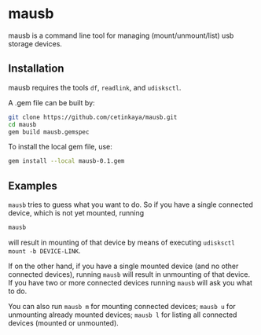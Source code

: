 # mausb
mausb is a command line tool for managing (mount/unmount/list) usb storage devices.

## Installation

mausb requires the tools `df`, `readlink`, and `udisksctl`.

A .gem file can be built by:

```sh
git clone https://github.com/cetinkaya/mausb.git
cd mausb
gem build mausb.gemspec
```

To install the local gem file, use:

```sh
gem install --local mausb-0.1.gem
```

## Examples

`mausb` tries to guess what you want to do. So if you have a single connected device, which is not yet mounted, running

```sh
mausb
```

will result in mounting of that device by means of executing `udisksctl mount -b DEVICE-LINK`.

If on the other hand, if you have a single mounted device (and no other connected devices), running `mausb` will result in unmounting of that device. If you have two or more connected devices running `mausb` will ask you what to do.


You can also run `mausb m` for mounting connected devices; `mausb u` for unmounting already mounted devices; `mausb l` for listing all connected devices (mounted or unmounted).